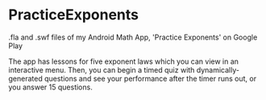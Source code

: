 # PracticeExponents
.fla and .swf files of my Android Math App, 'Practice Exponents' on Google Play

The app has lessons for five exponent laws which you can view in an interactive menu.
Then, you can begin a timed quiz with dynamically-generated questions and see your performance after the timer runs out, or you
answer 15 questions.
